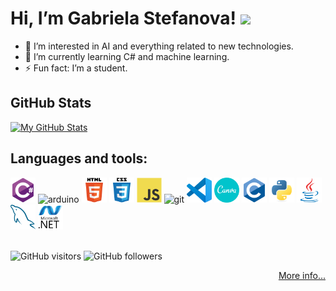 # Hi, I’m Gabriela Stefanova! <img src="https://media.giphy.com/media/hvRJCLFzcasrR4ia7z/giphy.gif" width="27px">

- 👀 I’m interested in AI and everything related to new technologies.
- 🌱 I’m currently learning C# and machine learning.
- ⚡ Fun fact: I’m a student.
  
## GitHub Stats
<a href="https://github.com/GabrielaPetrovva">
  <img height="350em" alt="My GitHub Stats" src="https://github-readme-stats-sigma-five.vercel.app/api?username=GabrielaPetrovva&show_icons=true&bg_color=00000000&hide_border=true&text_color=3498db&count_private=true&include_all_commits=true" />
</a>

## Languages and tools:

<p align="left">
<img src="https://raw.githubusercontent.com/devicons/devicon/master/icons/csharp/csharp-original.svg" alt="csharp" width="40" height="40"/> 
<img src="https://upload.wikimedia.org/wikipedia/commons/8/87/Arduino_Logo.svg" alt="arduino" width="55" height="40"/> 
<img src="https://raw.githubusercontent.com/devicons/devicon/master/icons/html5/html5-original-wordmark.svg" alt="html5" width="40" height="40"/> 
<img src="https://raw.githubusercontent.com/devicons/devicon/master/icons/css3/css3-original-wordmark.svg" alt="css3" width="40" height="40"/> 
<img src="https://raw.githubusercontent.com/devicons/devicon/master/icons/javascript/javascript-original.svg" alt="javascript" width="40" height="40"/> 
<img src="https://www.vectorlogo.zone/logos/git-scm/git-scm-icon.svg" alt="git" width="40" height="40"/>
<img src="https://raw.githubusercontent.com/github/explore/80688e429a7d4ef2fca1e82350fe8e3517d3494d/topics/visual-studio-code/visual-studio-code.png" alt="VS Code" height="40" height="40">
<img src="https://raw.githubusercontent.com/devicons/devicon/master/icons/canva/canva-original.svg" alt="canva" width="40" height="40"/> 
<img src="https://raw.githubusercontent.com/devicons/devicon/master/icons/c/c-original.svg" alt="c" width="40" height="40"/> 
<img src="https://raw.githubusercontent.com/devicons/devicon/master/icons/python/python-original.svg" alt="python" width="40" height="40"/>  
<img src="https://raw.githubusercontent.com/devicons/devicon/master/icons/java/java-original.svg" alt="java" width="40" height="40"/> 
<img src="https://raw.githubusercontent.com/devicons/devicon/master/icons/mysql/mysql-original.svg" alt="mysql" width="40" height="40"/> 
<img src="https://raw.githubusercontent.com/devicons/devicon/master/icons/dot-net/dot-net-original-wordmark.svg" alt="dotnet" width="40" height="40"/> 

   <br>
   <br>
   
   ![GitHub visitors](https://visitor-badge.laobi.icu/badge?page_id=GabrielaPetrovva.GabrielaPetrovva) 
      ![GitHub followers](https://img.shields.io/github/followers/GabrielaPetrovva)
      
<p align="right">
<a href="https://www.google.com/search?sca_esv=557612269&sxsrf=AB5stBi2js4w4jeClwW8PrEMAb15A5Ashw:1692227927546&q=%D0%B8%D0%BD%D0%B6.+%D0%94%D0%B8%D0%BC%D0%B8%D1%82%D1%8A%D1%80+%D0%96%D0%B5%D0%BB%D0%B5%D0%B2+%D0%A1%D0%BB%D0%B8%D0%B2%D0%B5%D0%BD&tbm=isch&source=lnms&sa=X&ved=2ahUKEwjt__-jqOKAAxXBVPEDHWh0BeoQ0pQJegQIDBAB&biw=768&bih=746&dpr=1.25"> More info...</a>
<!---
<img height="180em" src="https://github-readme-stats-sigma-five.vercel.app/api/top-langs/?username=0ktim&layout=compact&hide_border=true" />

GabrielaPetrovva is a ✨ special ✨ repository because its `README.md` (this file) appears on your GitHub profile.
You can click the Preview link to take a look at your changes.
--->

